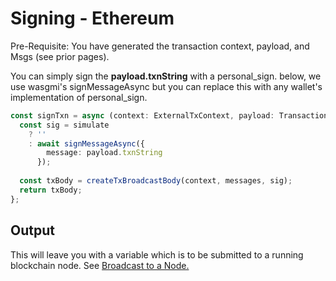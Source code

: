 # Signing - Ethereum

Pre-Requisite: You have generated the transaction context, payload, and Msgs (see prior pages).

You can simply sign the **payload.txnString** with a personal\_sign. below, we use wasgmi's signMessageAsync but you can replace this with any wallet's implementation of personal\_sign.

```typescript
const signTxn = async (context: ExternalTxContext, payload: TransactionPayload, messages: any[], simulate: boolean) => {
  const sig = simulate
    ? ''
    : await signMessageAsync({
        message: payload.txnString
      });
 
  const txBody = createTxBroadcastBody(context, messages, sig);
  return txBody;
};
```

## Output

This will leave you with a variable which is to be submitted to a running blockchain node. See [Broadcast to a Node.](broadcast-to-a-node.md)
